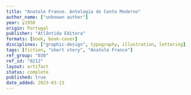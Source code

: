 ```yaml
---
title: "Anatole France. Antologia do Conto Moderno"
author_name: ["unknown author"]
year: y1958
origin: Portugal
publisher: "Atlântida Editora"
formats: [book, book-cover]
disciplines: ["graphic-design", typography, illustration, lettering]
tags: [fiction, "short story", "Anatole France"]
ref_group: "030"
ref_id: "0212"
layout: artifact
status: complete
published: true
date_added: 2023-03-13
---
```

